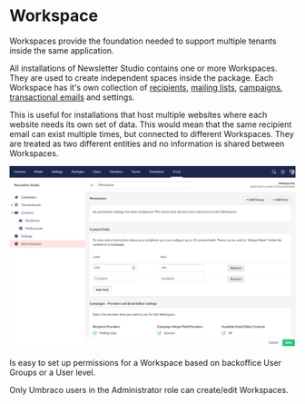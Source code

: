 # Workspace

Workspaces provide the foundation needed to support multiple tenants inside the same application.

All installations of Newsletter Studio contains one or more Workspaces. They are used to create independent spaces inside the package. Each Workspace has it's own collection of [recipients](../concepts/recipients.md), [mailing lists](../concepts/mailing-lists.md), [campaigns](../concepts/campaigns.md), [transactional emails](../concepts/transactionals.md) and settings.

This is useful for installations that host multiple websites where each website needs its own set of data. This would mean that the same recipient email can exist multiple times, but connected to different Workspaces. They are treated as two different entities and no information is shared between Workspaces.

![Workspace settings](/media/administration-workspace-details.png)

Is easy to set up permissions for a Workspace based on backoffice User Groups or a User level.

Only Umbraco users in the Administrator role can create/edit Workspaces.
